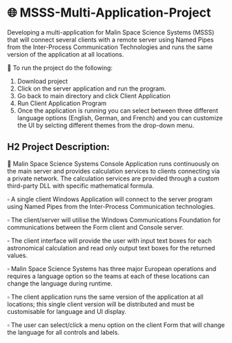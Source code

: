 # :globe_with_meridians: MSSS-Multi-Application-Project
Developing a multi-application for Malin Space Science Systems (MSSS) that will connect several clients with a remote server using Named Pipes from the Inter-Process Communication Technologies and runs the same version of the application at all locations. 

:dart: To run the project do the following:
1. Download project
2. Click on the server application and run the program.
3. Go back to main directory and click Client Application
4. Run Client Application Program
5. Once the application is running you can select between three different language options (English, German, and French) and you can customize the UI by selcting different themes from the drop-down menu.

## H2 Project Description:

:pushpin: Malin Space Science Systems Console Application runs continuously on the main server and provides calculation services to clients connecting via a private network. The calculation services are provided through a custom third-party DLL with specific mathematical formula.

:white_small_square: A single client Windows Application will connect to the server program using Named Pipes from the Inter-Process Communication technologies. 

:white_small_square: The client/server will utilise the Windows Communications Foundation for communications between the Form client and Console server. 

:white_small_square: The client interface will provide the user with input text boxes for each astronomical calculation and read only output text boxes for the returned values. 

:white_small_square: Malin Space Science Systems has three major European operations and requires a language option so the teams at each of these locations can change the language during runtime. 

:white_small_square: The client application runs the same version of the application at all locations; this single client version will be distributed and must be customisable for language and UI display. 


:white_small_square: The user can select/click a menu option on the client Form that will change the language for all controls and labels. 


